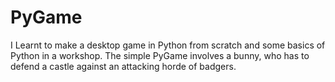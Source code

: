 # PyGame
I Learnt to make a desktop game in Python from scratch and some basics of Python in a workshop.
The simple PyGame involves a bunny, who has to defend a castle against an attacking horde of badgers.
